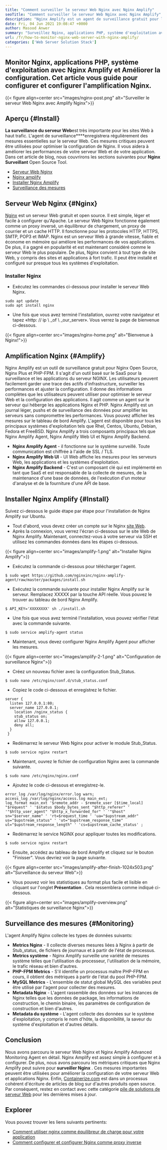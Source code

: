 ```yaml
---
title: "Comment surveiller le serveur Web Nginx avec Nginx Amplify" 
seoTitle: "Comment surveiller le serveur Web Nginx avec Nginx Amplify" 
description: "Nginx Amplify est un agent de surveillance gratuit pour le serveur Web Nginx et les applications PHP. Cet article concerne la façon de surveiller le serveur Web Nginx avec Amplify Nginx" 
date: Fri, 04 Jun 2021 19:08:47 +0000
author: Masood Anwer
summary: "Surveillez Nginx, applications PHP, système d'exploitation avec Nginx Amplify et Améliorer la configuration. Cet article vous guide pour configurer et configurer l'amplification Nginx." 
url: /fr/how-to-monitor-nginx-web-server-with-nginx-amplify/
categories: ['Web Server Solution Stack']
---
```


## Monitor Nginx, applications PHP, système d'exploitation avec Nginx Amplify et Améliorer la configuration. Cet article vous guide pour configurer et configurer l'amplification Nginx.

{{< figure align=center src="images/nginx-post.png" alt="Surveiller le serveur Web Nginx avec Amplify Nginx">}}


## Aperçu {#Install}

**La surveillance du serveur Web**est très importante pour les sites Web à haut trafic. L'agent de surveillance****enregistrera régulièrement des mesures essentielles sur le serveur Web. Ces mesures critiques peuvent être utilisées pour optimiser la configuration de Nginx. Il vous aidera à améliorer les performances de votre serveur Web et de votre application.
Dans cet article de blog, nous couvrirons les sections suivantes pour **Nginx Surveillant** Open Source Tool.
  * [Serveur Web Nginx][1]
  * [Nginx amplify][2]
  * [Installer Nginx Amplify][3]
  * [Surveillance des mesures][4]

## Serveur Web Nginx {#Nginx}

[Nginx][5] est un serveur Web gratuit et open source. Il est simple, léger et facile à configurer qu'Apache. Le serveur Web Nginx fonctionne également comme un proxy inversé, un équilibreur de chargement, un proxy de courrier et un cache HTTP. Il fonctionne pour les protocoles HTTP, HTTPS, SMTP, POP3 et IMAP. Nginx est un serveur Web à grande vitesse, fiable et économe en mémoire qui améliore les performances de vos applications. De plus, il a gagné en popularité et est maintenant considéré comme le serveur Web le plus populaire. De plus, Nginx convient à tout type de site Web, y compris des sites et applications à fort trafic. Il peut être installé et configuré sur presque tous les systèmes d'exploitation.

### Installer Nginx
  * Exécutez les commandes ci-dessous pour installer le serveur Web Nginx.
```
sudo apt update
sudo apt install nginx
```
  * Une fois que vous avez terminé l'installation, ouvrez votre navigateur et tapez «http: // ip \ _of \ _our_server». Vous verrez la page de bienvenue ci-dessous.

{{< figure align=center src="images/nginx-home.png" alt="Bienvenue à Nginx!">}}


## Amplification Nginx {#Amplify}

Nginx Amplify est un outil de surveillance gratuit pour Nginx Open Source, Nginx Plus et PHP-FPM. Il s'agit d'un outil basé sur le SaaS pour la surveillance et les applications du serveur NGINX. Les utilisateurs peuvent facilement garder une trace des actifs d'infrastructure, surveiller les performances et ajuster la configuration. Il donne des informations complètes que les utilisateurs peuvent utiliser pour optimiser le serveur Web et la configuration des applications. Il agit comme un agent sur le serveur qui héberge les applications Nginx et PHP. Nginx Amplify est un journal léger, pushs et de surveillance des données pour amplifier les serveurs sans compromettre les performances. Vous pouvez afficher les mesures sur le tableau de bord Amplify. L'agent est disponible pour tous les principaux systèmes d'exploitation tels que Rhel, Centos, Ubuntu, Debian, Fedora et FreeBSD. Nginx Amplify a trois composants principaux tels que Nginx Amplify Agent, Nginx Amplify Web UI et Nginx Amplify Backend.
  * **Nginx Amplify Agent** - il fonctionne sur le système surveillé. Toute communication est chiffrée à l'aide de SSL / TLS.
  * **Nginx Amplify Web UI** - UI Web affiche les mesures pour les serveurs Web, les applications et les systèmes d'exploitation.
  * **Nginx Amplify Backend** - C'est un composant clé qui est implémenté en tant que SaaS et est responsable de la collecte de mesures, de la maintenance d'une base de données, de l'exécution d'un moteur d'analyse et de la fourniture d'une API de base.

## Installer Nginx Amplify {#Install}

Suivez ci-dessous le guide étape par étape pour l'installation de Nginx Amplify sur Ubuntu.
  * Tout d'abord, vous devez créer un compte sur le Nginx [site Web][6].
  * Après la connexion, vous verrez l'écran ci-dessous sur le site Web de Nginx Amplify. Maintenant, connectez-vous à votre serveur via SSH et utilisez les commandes données dans les étapes ci-dessous.

{{< figure align=center src="images/amplify-1.png" alt="Installer Nginx Amplify">}}

  * Exécutez la commande ci-dessous pour télécharger l'agent.
```
$ sudo wget https://github.com/nginxinc/nginx-amplify-agent/raw/master/packages/install.sh
```
  * Exécutez la commande suivante pour installer Nginx Amplify sur le serveur. Remplacez XXXXX par la touche API réelle. Vous pouvez le trouver au tableau de bord Nginx Amplify.
```
$ API_KEY='XXXXXXXX' sh ./install.sh
```
  * Une fois que vous avez terminé l'installation, vous pouvez vérifier l'état avec la commande suivante.
```
$ sudo service amplify-agent status
```
  * Maintenant, vous devez configurer Nginx Amplify Agent pour afficher les mesures.

{{< figure align=center src="images/amplify-2-1.png" alt="Configuration de surveillance Nginx">}}

  * Créez un nouveau fichier avec la configuration Stub_Status.
```
$ sudo nano /etc/nginx/conf.d/stub_status.conf
```
  * Copiez le code ci-dessous et enregistrez le fichier.
```
server {
  listen 127.0.0.1:80;
  server_name 127.0.0.1;
    location /nginx_status {
    stub_status on;
    allow 127.0.0.1;
    deny all;
  }
 }
```
  * Redémarrez le serveur Web Nginx pour activer le module Stub_Status.
```
$ sudo service nginx restart
```
  * Maintenant, ouvrez le fichier de configuration Nginx avec la commande suivante.
```
$ sudo nano /etc/nginx/nginx.conf
```
  * Ajoutez le code ci-dessous et enregistrez-le.
```
error_log /var/log/nginx/error.log warn;
access_log /var/log/nginx/access.log main_ext;
log_format main_ext '$remote_addr - $remote_user [$time_local] "$request" ' '$status $body_bytes_sent "$http_referer" ' '"$http_user_agent" "$http_x_forwarded_for" ' '"$host" sn="$server_name" ' 'rt=$request_time ' 'ua="$upstream_addr" us="$upstream_status" ' 'ut="$upstream_response_time" ul="$upstream_response_length" ' 'cs=$upstream_cache_status' ;
```
  * Redémarrez le service NGINX pour appliquer toutes les modifications.
```
$ sudo service nginx restart
```
  * Ensuite, accédez au tableau de bord Amplify et cliquez sur le bouton "Finisser". Vous devriez voir la page suivante.

{{< figure align=center src="images/amplify-after-finish-1024x503.png" alt="Surveillance du serveur Web">}}

  * Vous pouvez voir les statistiques au format plus facile et lisible en cliquant sur l'onglet **Présentation** . Cela ressemblera comme indiqué ci-dessous.

{{< figure align=center src="images/amplify-overview.png" alt="Statistiques de surveillance Nginx">}}


## Surveillance des mesures {#Monitoring}

L'agent Amplify Nginx collecte les types de données suivants:
  * **Metrics Nginx** - Il collecte diverses mesures liées à Nginx à partir de Stub_status, de fichiers de journaux et à partir de l'état de processus.
  * **Metrics système** - Nginx Amplify surveille une variété de mesures système telles que l'utilisation du processeur, l'utilisation de la mémoire, le trafic réseau et bien d'autres.
  * **PHP-FPM Metrics** - S'il identifie un processus maître PHP-FPM en cours, il obtient des métriques à partir de l'état du pool PHP-FPM.
  * **MySQL Metrics** - L'ensemble de statut global MySQL des variables peut être utilisé par l'agent pour collecter des mesures.
  * **Metadata Nginx** - L'agent rassemble des données sur les instances de Nginx telles que les données de package, les informations de construction, le chemin binaire, les paramètres de configuration de construction et bien d'autres.
  * **Metadata du système** - L'agent collecte des données sur le système d'exploitation, y compris le nom d'hôte, la disponibilité, la saveur du système d'exploitation et d'autres détails.

## Conclusion
Nous avons parcouru le serveur Web Nginx et Nginx Amplify Advanced Monitoring Agent en détail. Nginx Amplify est assez simple à configurer et à configurer. De plus, nous avons parcouru les métriques critiques que Nginx Amplify peut suivre pour **surveiller Nginx** . Ces mesures importantes peuvent être utilisées pour améliorer la configuration de votre serveur Web et applications Nginx.
Enfin, [Containerize.com][7] est dans un processus cohérent d'écriture de articles de blog sur d'autres produits open source. Par conséquent, restez en contact avec cette catégorie [pile de solutions de serveur Web][8] pour les dernières mises à jour.

## Explorer
Vous pouvez trouver les liens suivants pertinents:
  * [Comment utiliser nginx comme équilibreur de charge pour votre application][9]
  * [Comment configurer et configurer Nginx comme proxy inverse][10]



[1]: #Nginx
[2]: #Amplify
[3]: #Install
[4]: #Monitoring
[5]: https://products.containerize.com/solution-stack/nginx
[6]: https://amplify.nginx.com/signup/
[7]: https://containerize.com
[8]: https://blog.containerize.com/category/web-server-solution-stack/
[9]: https://blog.containerize.com/web-server-solution-stack/how-to-use-nginx-as-load-balancer-for-your-application/
[10]: https://blog.containerize.com/web-server-solution-stack/how-to-setup-and-configure-nginx-as-reverse-proxy/
